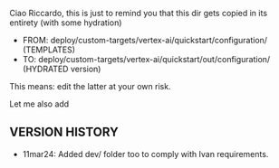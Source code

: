 
Ciao Riccardo,
this is just to remind you that this dir gets copied in its entirety (with some hydration)

* FROM: deploy/custom-targets/vertex-ai/quickstart/configuration/ (TEMPLATES)
* TO: deploy/custom-targets/vertex-ai/quickstart/out/configuration/ (HYDRATED version)

This means: edit the latter at your own risk.

Let me also add


## VERSION HISTORY

* 11mar24: Added dev/ folder too to comply with Ivan requirements.
